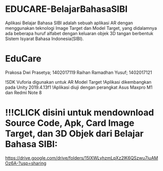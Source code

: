 # EDUCARE-BelajarBahasaSIBI
Aplikasi Belajar Bahasa SIBI adalah sebuah aplikasi AR dengan menggunakan teknologi Image Target dan Model Target, yang didalamnya ada beberapa huruf alfabet dengan keluaran objek 3D tangan berbentuk Sistem Isyarat Bahasa Indonesia(SIBI).

# EduCare
Prakosa Dwi Prasetya; 1402017119
Raihan Ramadhan Yusuf; 1402017121

!SDK Vuforia digunakan untuk AR Model Target
!Aplikasi dikembangkan pada Unity 2019.4.13f1
!Aplikasi diuji dengan perangkat Asus Maxpro M1 dan Redmi Note 8

# !!!CLICK disini untuk mendownload Source Code, Apk, Card Image Target, dan 3D Objek dari Belajar Bahasa SIBI:

https://drive.google.com/drive/folders/15lXWLyhzmLpXz2lK6QSzwu7iuAMOz6A-?usp=sharing
